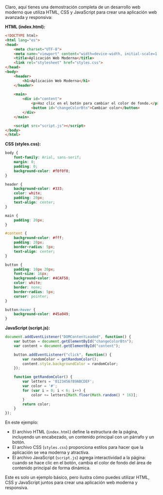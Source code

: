 Claro, aquí tienes una demostración completa de un desarrollo web moderno que utiliza HTML, CSS y JavaScript para crear una aplicación web avanzada y responsiva:

**HTML (index.html):**

```html
<!DOCTYPE html>
<html lang="es">
<head>
    <meta charset="UTF-8">
    <meta name="viewport" content="width=device-width, initial-scale=1.0">
    <title>Aplicación Web Moderna</title>
    <link rel="stylesheet" href="styles.css">
</head>
<body>
    <header>
        <h1>Aplicación Web Moderna</h1>
    </header>
    
    <main>
        <div id="content">
            <p>Haz clic en el botón para cambiar el color de fondo.</p>
            <button id="changeColorBtn">Cambiar color</button>
        </div>
    </main>

    <script src="script.js"></script>
</body>
</html>
```

**CSS (styles.css):**

```css
body {
    font-family: Arial, sans-serif;
    margin: 0;
    padding: 0;
    background-color: #f0f0f0;
}

header {
    background-color: #333;
    color: white;
    padding: 20px;
    text-align: center;
}

main {
    padding: 20px;
}

#content {
    background-color: #fff;
    padding: 20px;
    border-radius: 5px;
    text-align: center;
}

button {
    padding: 10px 20px;
    font-size: 16px;
    background-color: #4CAF50;
    color: white;
    border: none;
    border-radius: 5px;
    cursor: pointer;
}

button:hover {
    background-color: #45a049;
}
```

**JavaScript (script.js):**

```javascript
document.addEventListener("DOMContentLoaded", function() {
    var button = document.getElementById("changeColorBtn");
    var content = document.getElementById("content");

    button.addEventListener("click", function() {
        var randomColor = getRandomColor();
        content.style.backgroundColor = randomColor;
    });

    function getRandomColor() {
        var letters = '0123456789ABCDEF';
        var color = '#';
        for (var i = 0; i < 6; i++) {
            color += letters[Math.floor(Math.random() * 16)];
        }
        return color;
    }
});
```

En este ejemplo:

- El archivo HTML (`index.html`) define la estructura de la página, incluyendo un encabezado, un contenido principal con un párrafo y un botón.
- El archivo CSS (`styles.css`) proporciona estilos para hacer que la aplicación se vea moderna y atractiva.
- El archivo JavaScript (`script.js`) agrega interactividad a la página: cuando se hace clic en el botón, cambia el color de fondo del área de contenido principal de forma dinámica.

Este es solo un ejemplo básico, pero ilustra cómo puedes utilizar HTML, CSS y JavaScript juntos para crear una aplicación web moderna y responsiva.



